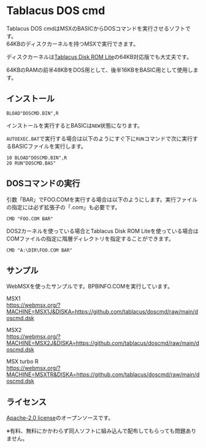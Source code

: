# Tablacus DOS cmd

Tablacus DOS cmdはMSXのBASICからDOSコマンドを実行させるソフトです。  
64KBのディスクカーネルを持つMSXで実行できます。

ディスクカーネルは[Tablacus Disk ROM Lite](https://github.com/tablacus/TablacusDiskRomLite)の64KB対応版でも大丈夫です。

64KBのRAMの前半48KBをDOS用として、後半16KBをBASIC用として使用します。

## インストール

```bas
BLOAD"DOSCMD.BIN",R
```

インストールを実行するとBASICは`NEW`状態になります。

`AUTOEXEC.BAT`で実行する場合は以下のようにすぐ下に`RUN`コマンドで次に実行するBASICファイルを実行します。

```autoexec.bas
10 BLOAD"DOSCMD.BIN",R
20 RUN"DOSCMD.BAS"
```

## DOSコマンドの実行

引数「BAR」でFOO.COMを実行する場合は以下のようにします。実行ファイルの指定には必ず拡張子の「.com」も必要です。

```bas
CMD "FOO.COM BAR"
```

DOS2カーネルを使っている場合とTablacus Disk ROM Liteを使っている場合はCOMファイルの指定に階層ディレクトリを指定することができます。

```bas
CMD "A:\DIR\FOO.COM BAR"
```
## サンプル

WebMSXを使ったサンプルです。BPBINFO.COMを実行しています。

MSX1  
https://webmsx.org/?MACHINE=MSX1J&DISKA=https://github.com/tablacus/doscmd/raw/main/doscmd.dsk

MSX2  
https://webmsx.org/?MACHINE=MSX2J&DISKA=https://github.com/tablacus/doscmd/raw/main/doscmd.dsk

MSX turbo R  
https://webmsx.org/?MACHINE=MSXTR&DISKA=https://github.com/tablacus/doscmd/raw/main/doscmd.dsk

## ライセンス

[Apache-2.0 license](https://github.com/tablacus/doscmd/blob/main/LICENSE)のオープンソースです。

※有料、無料にかかわらず同人ソフトに組み込んで配布してもらっても問題ありません。
